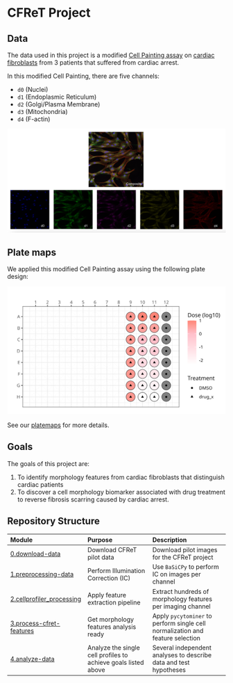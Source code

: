 # CFReT Project

## Data

The data used in this project is a modified [Cell Painting assay](https://www.moleculardevices.com/applications/cell-imaging/cell-painting#gref) on [cardiac fibroblasts](https://www.ncbi.nlm.nih.gov/pmc/articles/PMC5588900/#:~:text=Definition%20by%20function,%2C%20and%20glycoproteins5%2C6.) from 3 patients that suffered from cardiac arrest. 

In this modified Cell Painting, there are five channels:

- `d0` (Nuclei)
- `d1` (Endoplasmic Reticulum)
- `d2` (Golgi/Plasma Membrane)
- `d3` (Mitochondria)
- `d4` (F-actin)

![Composite_Figure.png](example_figs/Composite_Figure.png)

## Plate maps

We applied this modified Cell Painting assay using the following plate design:

![treatment_dose_platemap.png](4.analyze-data/platemap_figures/treatment_dose_platemap.png)

See our [platemaps](3.process-cfret-features/metadata/) for more details.

## Goals

The goals of this project are:
1. To identify morphology features from cardiac fibroblasts that distinguish cardiac patients 
2. To discover a cell morphology biomarker associated with drug treatment to reverse fibrosis scarring caused by cardiac arrest.

## Repository Structure

| Module | Purpose | Description |
| :---- | :----- | :---------- |
| [0.download-data](0.download-data/) | Download CFReT pilot data | Download pilot images for the CFReT project |
| [1.preprocessing-data](1.preprocessing-data/) | Perform Illumination Correction (IC) | Use `BaSiCPy` to perform IC on images per channel |
| [2.cellprofiler_processing](2_cellprofiler_processing/) | Apply feature extraction pipeline | Extract hundreds of morphology features per imaging channel |
| [3.process-cfret-features](3.process-cfret-features/) | Get morphology features analysis ready | Apply `pycytominer` to perform single cell normalization and feature selection |
| [4.analyze-data](4.analyze-data/) | Analyze the single cell profiles to achieve goals listed above | Several independent analyses to describe data and test hypotheses |

